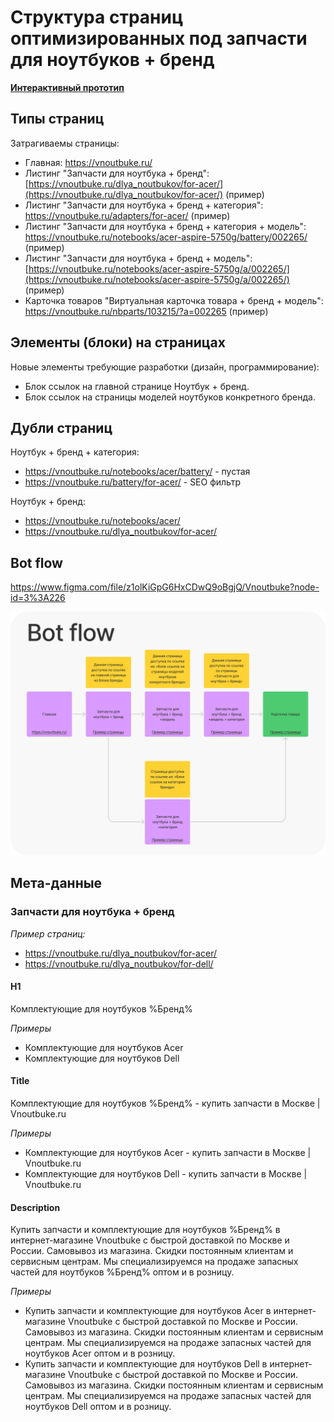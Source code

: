 # Структура страниц оптимизированных под запчасти для ноутбуков + бренд

**[Интерактивный прототип](https://www.figma.com/proto/z4ZuCN4eocm2pPpoqD88No/Vnoutbuke?page-id=0%3A1&node-id=4%3A366&viewport=335%2C48%2C0.12&scaling=min-zoom&starting-point-node-id=2%3A308)**

## Типы страниц

Затрагиваемы страницы:

- Главная: https://vnoutbuke.ru/
- Листинг "Запчасти для ноутбука + бренд": [https://vnoutbuke.ru/dlya_noutbukov/for-acer/](https://vnoutbuke.ru/dlya_noutbukov/for-acer/) (пример)
- Листинг "Запчасти для ноутбука + бренд + категория": https://vnoutbuke.ru/adapters/for-acer/ (пример)
- Листинг "Запчасти для ноутбука + бренд + категория + модель": https://vnoutbuke.ru/notebooks/acer-aspire-5750g/battery/002265/ (пример)
- Листинг "Запчасти для ноутбука + бренд + модель": [https://vnoutbuke.ru/notebooks/acer-aspire-5750g/a/002265/](https://vnoutbuke.ru/notebooks/acer-aspire-5750g/a/002265/) (пример)
- Карточка товаров "Виртуальная карточка товара + бренд + модель": https://vnoutbuke.ru/nbparts/103215/?a=002265 (пример)

## Элементы (блоки) на страницах

Новые элементы требующие разработки (дизайн, программирование):

- Блок ссылок на главной странице Ноутбук + бренд.
- Блок ссылок на страницы моделей ноутбуков конкретного бренда.

## Дубли страниц 

Ноутбук + бренд + категория:

* https://vnoutbuke.ru/notebooks/acer/battery/ - пустая
* https://vnoutbuke.ru/battery/for-acer/ - SEO фильтр

Ноутбук + бренд:

* https://vnoutbuke.ru/notebooks/acer/ 
* https://vnoutbuke.ru/dlya_noutbukov/for-acer/

## Bot flow

https://www.figma.com/file/z1olKiGpG6HxCDwQ9oBgjQ/Vnoutbuke?node-id=3%3A226

![image-20211015165807736](./img/image-20211015165807736.png)





## Мета-данные

### Запчасти для ноутбука + бренд

*Пример страниц:*

* https://vnoutbuke.ru/dlya_noutbukov/for-acer/
* https://vnoutbuke.ru/dlya_noutbukov/for-dell/

#### H1

Комплектующие для ноутбуков %Бренд% 

*Примеры*

* Комплектующие для ноутбуков Acer
* Комплектующие для ноутбуков Dell

#### Title

Комплектующие для ноутбуков %Бренд% - купить запчасти в Москве | Vnoutbuke.ru

*Примеры*

* Комплектующие для ноутбуков Acer - купить запчасти в Москве | Vnoutbuke.ru
* Комплектующие для ноутбуков Dell - купить запчасти в Москве | Vnoutbuke.ru

#### Description

Купить запчасти и комплектующие для ноутбуков %Бренд% в интернет-магазине Vnoutbuke с быстрой доставкой по Москве и России. Самовывоз из магазина. Скидки постоянным клиентам и сервисным центрам. Мы специализируемся на продаже запасных частей для ноутбуков %Бренд% оптом и в розницу.

*Примеры*

* Купить запчасти и комплектующие для ноутбуков Acer в интернет-магазине Vnoutbuke с быстрой доставкой по Москве и России. Самовывоз из магазина. Скидки постоянным клиентам и сервисным центрам. Мы специализируемся на продаже запасных частей для ноутбуков Acer оптом и в розницу.
* Купить запчасти и комплектующие для ноутбуков Dell в интернет-магазине Vnoutbuke с быстрой доставкой по Москве и России. Самовывоз из магазина. Скидки постоянным клиентам и сервисным центрам. Мы специализируемся на продаже запасных частей для ноутбуков Dell оптом и в розницу.

